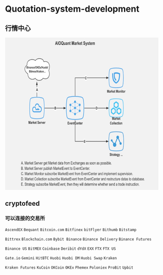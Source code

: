 # Quotation-system-development
## 行情中心
<img src="https://github.com/SelenaMa9812/Quotation_system_development/blob/main/images/%E8%A1%8C%E6%83%85%E4%B8%AD%E5%BF%83.jpg" width="800" height="500" />

## cryptofeed
### 可以连接的交易所
`AscendEX`   `Bequant`   `Bitcoin.com`   `Bitfinex`    `bitFlyer`   `Bithumb`   `Bitstamp` 

`Bittrex`   `Blockchain.com`    `Bybit Binance`   `Binance Delivery`    `Binance Futures`   

`Binance US`    `BitMEX`    `Coinbase`    `Deribit`   `dYdX`    `EXX`   `FTX`   `FTX US`    

`Gate.io`   `Gemini`    `HitBTC`    `Huobi`   `Huobi DM`    `Huobi Swap`    `Kraken`    

`Kraken Futures`    `KuCoin`    `OKCoin`    `OKEx`    `Phemex`    `Poloniex`    `ProBit`    `Upbit`






